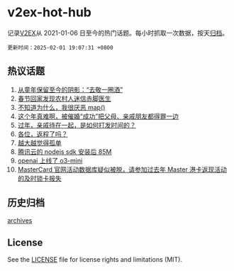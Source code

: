 # v2ex-hot-hub

 记录[V2EX](https://www.v2ex.com/)从 2021-01-06 日至今的热门话题。每小时抓取一次数据，按天[归档](archives)。

`更新时间：2025-02-01 19:07:31 +0800`

## 热议话题

1. [从童年保留至今的阴影：“去敬一圈酒”](https://www.v2ex.com/t/1108454)
1. [春节回家发现农村人迷信赤脚医生](https://www.v2ex.com/t/1108508)
1. [不知道为什么，我很厌恶 map()](https://www.v2ex.com/t/1108464)
1. [这个年真难啊，被催婚“成功”把父母、亲戚朋友都得罪一边](https://www.v2ex.com/t/1108502)
1. [过年，亲戚待在一起，是如何打发时间的？](https://www.v2ex.com/t/1108442)
1. [各位，返程了吗？](https://www.v2ex.com/t/1108470)
1. [越大越觉得孤单](https://www.v2ex.com/t/1108448)
1. [腾讯云的 nodejs sdk 安装后 85M](https://www.v2ex.com/t/1108471)
1. [openai 上线了 o3-mini](https://www.v2ex.com/t/1108468)
1. [MasterCard 官网活动数据库疑似被脱，请参加过去年 Master 港卡返现活动的及时锁卡报失](https://www.v2ex.com/t/1108520)

## 历史归档

[archives](archives)

## License

See the [LICENSE](LICENSE) file for license rights and limitations (MIT).
